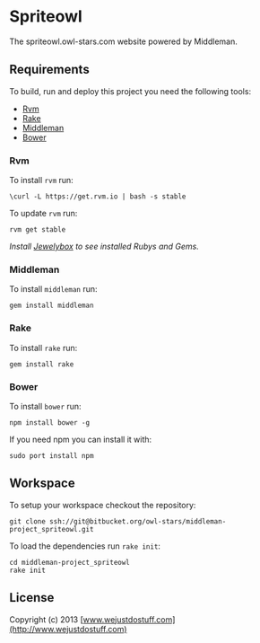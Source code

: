 # Spriteowl

The spriteowl.owl-stars.com website powered by Middleman.

## Requirements

To build, run and deploy this project you need the following tools:

* [Rvm](https://rvm.io/)
* [Rake](http://rake.rubyforge.org/)
* [Middleman](http://middlemanapp.com)
* [Bower](http://twitter.github.com/bower/)

### Rvm

To install `rvm` run:

```
\curl -L https://get.rvm.io | bash -s stable
```

To update `rvm` run:

```
rvm get stable
```

*Install [Jewelybox](http://jewelrybox.unfiniti.com/) to see installed Rubys and Gems.*

### Middleman

To install `middleman` run:

```
gem install middleman
```

### Rake

To install `rake` run:

```
gem install rake
```

### Bower

To install `bower` run:

```
npm install bower -g
```

If you need npm you can install it with:

```
sudo port install npm
```

## Workspace

To setup your workspace checkout the repository:

```
git clone ssh://git@bitbucket.org/owl-stars/middleman-project_spriteowl.git
```

To load the dependencies run `rake init`:

```
cd middleman-project_spriteowl
rake init
```

## License
Copyright (c) 2013 [www.wejustdostuff.com](http://www.wejustdostuff.com)
